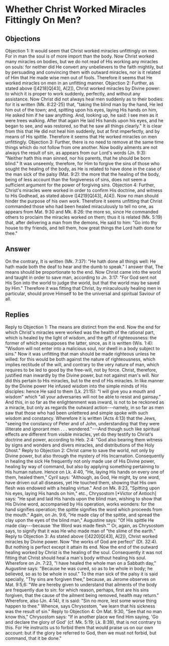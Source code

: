 # Whether Christ Worked Miracles Fittingly On Men?
## Objections
Objection 1: It would seem that Christ worked miracles unfittingly on men. For in man the soul is of more import than the body. Now Christ worked many miracles on bodies, but we do not read of His working any miracles on souls: for neither did He convert any unbelievers to the faith mightily, but by persuading and convincing them with outward miracles, nor is it related of Him that He made wise men out of fools. Therefore it seems that He worked miracles on men in an unfitting manner.
Objection 2: Further, as stated above ([4218]Q[43], A[2]), Christ worked miracles by Divine power: to which it is proper to work suddenly, perfectly, and without any assistance. Now Christ did not always heal men suddenly as to their bodies: for it is written (Mk. 8:22-25) that, "taking the blind man by the hand, He led him out of the town; and, spitting upon his eyes, laying His hands on him, He asked him if he saw anything. And, looking up, he said: I see men as it were trees walking. After that again He laid His hands upon his eyes, and he began to see, and was restored, so that he saw all things clearly." It is clear from this that He did not heal him suddenly, but at first imperfectly, and by means of His spittle. Therefore it seems that He worked miracles on men unfittingly.
Objection 3: Further, there is no need to remove at the same time things which do not follow from one another. Now bodily ailments are not always the result of sin, as appears from our Lord's words (Jn. 9:3): "Neither hath this man sinned, nor his parents, that he should be born blind." It was unseemly, therefore, for Him to forgive the sins of those who sought the healing of the body, as He is related to have done in the case of the man sick of the palsy (Mat. 9:2): the more that the healing of the body, being of less account than the forgiveness of sins, does not seem a sufficient argument for the power of forgiving sins.
Objection 4: Further, Christ's miracles were worked in order to confirm His doctrine, and witness to His Godhead, as stated above ([4219]Q[43], A[4]). Now no man should hinder the purpose of his own work. Therefore it seems unfitting that Christ commanded those who had been healed miraculously to tell no one, as appears from Mat. 9:30 and Mk. 8:26: the more so, since He commanded others to proclaim the miracles worked on them; thus it is related (Mk. 5:19) that, after delivering a man from the demons, He said to him: "Go into thy house to thy friends, and tell them, how great things the Lord hath done for thee."
## Answer
On the contrary, It is written (Mk. 7:37): "He hath done all things well: He hath made both the deaf to hear and the dumb to speak."
I answer that, The means should be proportionate to the end. Now Christ came into the world and taught in order to save man, according to Jn. 3:17: "For God sent not His Son into the world to judge the world, but that the world may be saved by Him." Therefore it was fitting that Christ, by miraculously healing men in particular, should prove Himself to be the universal and spiritual Saviour of all.
## Replies
Reply to Objection 1: The means are distinct from the end. Now the end for which Christ's miracles were worked was the health of the rational part, which is healed by the light of wisdom, and the gift of righteousness: the former of which presupposes the latter, since, as it is written (Wis. 1:4): "Wisdom will not enter into a malicious soul, nor dwell in a body subject to sins." Now it was unfitting that man should be made righteous unless he willed: for this would be both against the nature of righteousness, which implies rectitude of the will, and contrary to the very nature of man, which requires to be led to good by the free-will, not by force. Christ, therefore, justified man inwardly by the Divine power, but not against man's will. Nor did this pertain to His miracles, but to the end of His miracles. In like manner by the Divine power He infused wisdom into the simple minds of His disciples: hence He said to them (Lk. 21:15): "I will give you a mouth and wisdom" which "all your adversaries will not be able to resist and gainsay." And this, in so far as the enlightenment was inward, is not to be reckoned as a miracle, but only as regards the outward action---namely, in so far as men saw that those who had been unlettered and simple spoke with such wisdom and constancy. Wherefore it is written (Acts 4:13) that the Jews, "seeing the constancy of Peter and of John, understanding that they were illiterate and ignorant men . . . wondered."---And though such like spiritual effects are different from visible miracles, yet do they testify to Christ's doctrine and power, according to Heb. 2:4: "God also bearing them witness by signs and wonders and divers miracles, and distributions of the Holy Ghost."
Reply to Objection 2: Christ came to save the world, not only by Divine power, but also through the mystery of His Incarnation. Consequently in healing the sick He frequently not only made use of His Divine power, healing by way of command, but also by applying something pertaining to His human nature. Hence on Lk. 4:40, "He, laying His hands on every one of them, healed them," Cyril says: "Although, as God, He might, by one word, have driven out all diseases, yet He touched them, showing that His own flesh was endowed with a healing virtue." And on Mk. 8:23, "Spitting upon his eyes, laying His hands on him," etc., Chrysostom [*Victor of Antioch] says: "He spat and laid His hands upon the blind man, wishing to show that His Divine word, accompanied by His operation, works wonders: for the hand signifies operation; the spittle signifies the word which proceeds from the mouth." Again, on Jn. 9:6, "He made clay of the spittle, and spread the clay upon the eyes of the blind man," Augustine says: "Of His spittle He made clay---because 'the Word was made flesh.'" Or, again, as Chrysostom says, to signify that it was He who made man of "the slime of the earth."
Reply to Objection 3: As stated above ([4220]Q[43], A[2]), Christ worked miracles by Divine power. Now "the works of God are perfect" (Dt. 32:4). But nothing is perfect except it attain its end. Now the end of the outward healing worked by Christ is the healing of the soul. Consequently it was not fitting that Christ should heal a man's body without healing his soul. Wherefore on Jn. 7:23, "I have healed the whole man on a Sabbath day," Augustine says: "Because he was cured, so as to be whole in body; he believed, so as to be whole in soul." To the man sick of the palsy it is said specially, "Thy sins are forgiven thee," because, as Jerome observes on Mat. 9:5,6: "We are hereby given to understand that ailments of the body are frequently due to sin: for which reason, perhaps, first are his sins forgiven, that the cause of the ailment being removed, health may return." Wherefore, also (Jn. 4:14), it is said: "Sin no more, lest some worse thing happen to thee." Whence, says Chrysostom, "we learn that his sickness was the result of sin."
Reply to Objection 4: On Mat. 9:30, "See that no man know this," Chrysostom says: "If in another place we find Him saying, 'Go and declare the glory of God' (cf. Mk. 5:19; Lk. 8:39), that is not contrary to this. For He instructs us to forbid them that would praise us on our own account: but if the glory be referred to God, then we must not forbid, but command, that it be done."